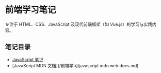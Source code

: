 # 前端学习笔记

专注于 HTML、CSS、JavaScript 及现代前端框架（如 Vue.js）的学习与实践内容。

## 笔记目录

- [JavaScript 笔记](/前端学习/JavaScripts.md)
- [JavaScript MDN 文档](/前端学习/javascript mdn web docs.md)

